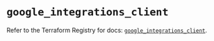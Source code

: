 # `google_integrations_client`

Refer to the Terraform Registry for docs: [`google_integrations_client`](https://registry.terraform.io/providers/hashicorp/google-beta/5.41.0/docs/resources/google_integrations_client).
